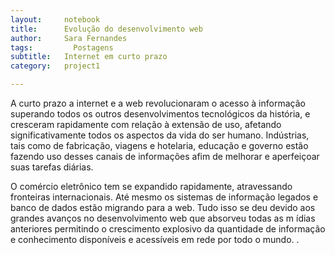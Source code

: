 ```yaml
---
layout:     notebook
title:      Evolução do desenvolvimento web
author:     Sara Fernandes
tags: 		  Postagens
subtitle:   Internet em curto prazo
category:   project1

---
```

<!--visualworkflow: true -->

A curto prazo a internet e a web revolucionaram o acesso à informação superando todos os outros desenvolvimentos tecnológicos da história, e cresceram rapidamente com relação à extensão de uso, afetando significativamente todos os aspectos da vida do ser humano. Indústrias, tais como de fabricação, viagens e hotelaria, educação e governo estão fazendo uso desses canais de informações afim de melhorar e aperfeiçoar suas tarefas diárias.

O comércio eletrônico tem se expandido rapidamente, atravessando fronteiras internacionais. Até mesmo os sistemas de informação legados e banco de dados estão migrando para a web. Tudo isso se deu devido aos grandes avanços no desenvolvimento web que absorveu todas as m ́ıdias anteriores permitindo o crescimento explosivo da quantidade de informação e conhecimento disponíveis e acessíveis em rede por todo o mundo.
.
